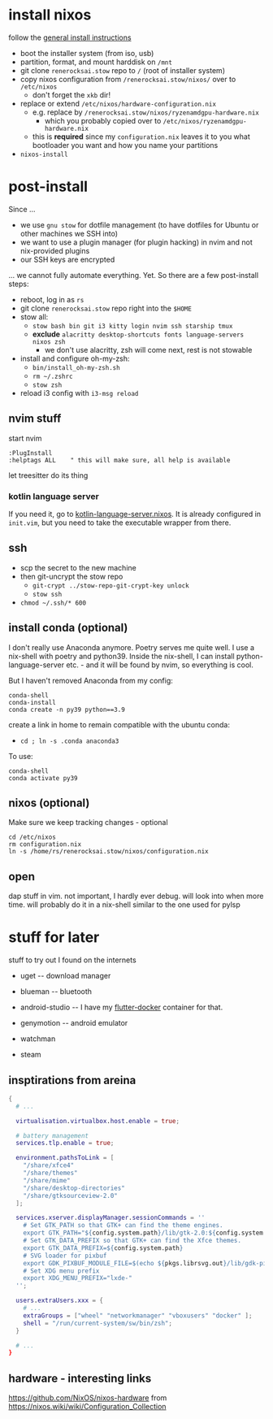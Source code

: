 # install nixos

follow the [general install instructions](https://nixos.org/manual/nixos/stable/index.html#sec-installation)

- boot the installer system (from iso, usb)
- partition, format, and mount harddisk on `/mnt`
- git clone `renerocksai.stow` repo to `/` (root of installer system)
- copy nixos configuration from `/renerocksai.stow/nixos/` over to `/etc/nixos`
  - don't forget the `xkb` dir!
- replace or extend `/etc/nixos/hardware-configuration.nix`
  - e.g. replace by `/renerocksai.stow/nixos/ryzenamdgpu-hardware.nix`
    - which you probably copied over to `/etc/nixos/ryzenamdgpu-hardware.nix`
  - this is **required** since my `configuration.nix` leaves it to you what bootloader you want and how you name your
    partitions
- `nixos-install`

# post-install

Since ...

- we use `gnu stow` for dotfile management (to have dotfiles for Ubuntu or other machines we SSH into)
- we want to use a plugin manager (for plugin hacking) in nvim and not nix-provided plugins
- our SSH keys are encrypted

... we cannot fully automate everything. Yet. So there are a few post-install steps:

- reboot, log in as `rs`
- git clone `renerocksai.stow` repo right into the `$HOME`
- stow all:
  - `stow bash bin git i3 kitty login nvim ssh starship tmux`
  - **exclude** `alacritty desktop-shortcuts fonts language-servers nixos zsh`
    - we don't use alacritty, zsh will come next, rest is not stowable
- install and configure oh-my-zsh:
  - `bin/install_oh-my-zsh.sh`
  - `rm ~/.zshrc`
  - `stow zsh`
- reload i3 config with `i3-msg reload`

## nvim stuff

start nvim

```vim
:PlugInstall
:helptags ALL    " this will make sure, all help is available
```

let treesitter do its thing

### kotlin language server

If you need it, go to [kotlin-language-server.nixos](https://github.com/renerocksai/kotlin-language-server.nixos). It is
already configured in `init.vim`, but you need to take the executable wrapper from there.

## ssh

- scp the secret to the new machine
- then git-uncrypt the stow repo
  - `git-crypt ../stow-repo-git-crypt-key unlock`
  - `stow ssh`
- `chmod ~/.ssh/* 600`

## install conda (optional)

I don't really use Anaconda anymore. Poetry serves me quite well. I use a nix-shell with poetry and python39. Inside the
nix-shell, I can install python-language-server etc. - and it will be found by nvim, so everything is cool.

But I haven't removed Anaconda from my config:

```console
conda-shell
conda-install
conda create -n py39 python==3.9
```

create a link in home to remain compatible with the ubuntu conda:

- `cd ; ln -s .conda anaconda3`

To use:

```console
conda-shell
conda activate py39
```

## nixos (optional)

Make sure we keep tracking changes - optional

```console
cd /etc/nixos
rm configuration.nix
ln -s /home/rs/renerocksai.stow/nixos/configuration.nix
```

## open

dap stuff in vim. not important, I hardly ever debug. will look into when more time. will probably do it in a nix-shell
similar to the one used for pylsp

# stuff for later

stuff to try out I found on the internets

- uget -- download manager
- blueman -- bluetooth

- android-studio -- I have my [flutter-docker](https://github.com/renerocksai/flutter-docker) container for that.
- genymotion -- android emulator
- watchman

- steam

## insptirations from areina

```nix
{
  # ...

  virtualisation.virtualbox.host.enable = true;

  # battery management
  services.tlp.enable = true;

  environment.pathsToLink = [
    "/share/xfce4"
    "/share/themes"
    "/share/mime"
    "/share/desktop-directories"
    "/share/gtksourceview-2.0"
  ];

  services.xserver.displayManager.sessionCommands = ''
    # Set GTK_PATH so that GTK+ can find the theme engines.
    export GTK_PATH="${config.system.path}/lib/gtk-2.0:${config.system.path}/lib/gtk-3.0"
    # Set GTK_DATA_PREFIX so that GTK+ can find the Xfce themes.
    export GTK_DATA_PREFIX=${config.system.path}
    # SVG loader for pixbuf
    export GDK_PIXBUF_MODULE_FILE=$(echo ${pkgs.librsvg.out}/lib/gdk-pixbuf-2.0/*/loaders.cache)
    # Set XDG menu prefix
    export XDG_MENU_PREFIX="lxde-"
  '';

  users.extraUsers.xxx = {
    # ...
    extraGroups = ["wheel" "networkmanager" "vboxusers" "docker" ];
    shell = "/run/current-system/sw/bin/zsh";
  }

  # ...
}
```

## hardware - interesting links

<https://github.com/NixOS/nixos-hardware> from <https://nixos.wiki/wiki/Configuration_Collection>
